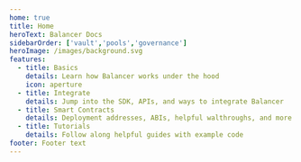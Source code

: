 ```yaml
---
home: true
title: Home
heroText: Balancer Docs
sidebarOrder: ['vault','pools','governance']
heroImage: /images/background.svg
features:
  - title: Basics
    details: Learn how Balancer works under the hood
    icon: aperture
  - title: Integrate
    details: Jump into the SDK, APIs, and ways to integrate Balancer
  - title: Smart Contracts
    details: Deployment addresses, ABIs, helpful walthroughs, and more
  - title: Tutorials
    details: Follow along helpful guides with example code
footer: Footer text
---
```

